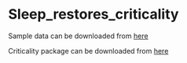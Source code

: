 # Sleep_restores_criticality

Sample data can be downloaded from [here](https://wustl.box.com/s/75wjqhf97srjhq3kotjjhk8lw4jw0lh6)

Criticality package can be downloaded from [here](https://github.com/hengenlab/criticality_hlab)
